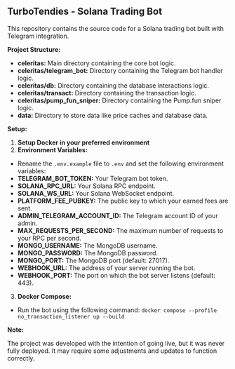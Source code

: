 ## TurboTendies - Solana Trading Bot

This repository contains the source code for a Solana trading bot built with Telegram integration.

**Project Structure:**

* **celeritas:** Main directory containing the core bot logic.
* **celeritas/telegram_bot:** Directory containing the Telegram bot handler logic.
* **celeritas/db:** Directory containing the database interactions logic.
* **celeritas/transact:** Directory containing the transaction logic.
* **celeritas/pump_fun_sniper:** Directory containing the Pump.fun sniper logic.
* **data:** Directory to store data like price caches and database data.

**Setup:**
1. **Setup Docker in your preferred environment**
2. **Environment Variables:**
* Rename the `.env.example` file to `.env` and set the following environment variables:
* **TELEGRAM_BOT_TOKEN:** Your Telegram bot token.
* **SOLANA_RPC_URL:** Your Solana RPC endpoint.
* **SOLANA_WS_URL:** Your Solana WebSocket endpoint.
* **PLATFORM_FEE_PUBKEY:** The public key to which your earned fees are sent.
* **ADMIN_TELEGRAM_ACCOUNT_ID:** The Telegram account ID of your admin.
* **MAX_REQUESTS_PER_SECOND:** The maximum number of requests to your RPC per second.
* **MONGO_USERNAME:** The MongoDB username.
* **MONGO_PASSWORD:** The MongoDB password.
* **MONGO_PORT:** The MongoDB port (default: 27017).
* **WEBHOOK_URL:** The address of your server running the bot.
* **WEBHOOK_PORT:** The port on which the bot server listens (default: 443).
3. **Docker Compose:**
* Run the bot using the following command: `docker compose --profile no_transaction_listener up --build`

**Note:**

The project was developed with the intention of going live, but it was never fully deployed. It may require some adjustments and updates to function correctly.
